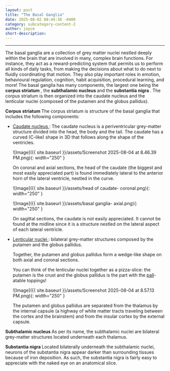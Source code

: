 ```yaml
---
layout: post
title: "The Basal Ganglia"
date: 2025-08-02 08:44:38 -0400
category: subcategory-content-2
author: joyce
short-description: 
---
```


-----
The basal ganglia are a collection of grey matter nuclei nestled deeply within the brain that are involved in many, complex brain functions. 
For instance, they act as a reward-predicting system that permits us to perform all kinds of daily tasks, from making the decisions about what to do next to fluidly coordinating that motion. 
They also play important roles in emotion, behavioural regulation, cognition, habit acquisition, procedural learning, and more!
The basal ganglia has many components, the largest one being the <b> corpus striatum </b>, the <b> subthalamic nucleus </b> and the <b> substantia nigra </b>. 
The corpus striatum is then organized into the caudate nucleus and the lenticular nuclei (composed of the putamen and the globus pallidus). 


<b>Corpus striatum </b>
The corpus striatum is structure of the basal ganglia that includes the following components:

- <u> Caudate nucleus </u>: The caudate nucleus is a periventricular grey-matter structure divided into the head, the body and the tail. The caudate has a curved (C-like) shape in 3D that follows along the shape of the ventricles. 

  ![Image]({{ site.baseurl }}/assets/Screenshot 2025-08-04 at 8.46.39 PM.png){: width="250" }

  On coronal and axial sections, the head of the caudate (the biggest and most easily appreciated part) is found immediately lateral to the anterior horn of the lateral ventricle, nestled in the curve. 

  ![Image]({{ site.baseurl }}/assets/head of caudate- coronal.png){: width="250" }

  ![Image]({{ site.baseurl }}/assets/basal ganglia- axial.png){: width="250" }

  On sagittal sections, the caudate is not easily appreciated. It cannot be found at the midline since it is a structure nestled on the lateral aspect of each lateral ventricle. 


- <u> Lenticular nuclei </u>: bilateral grey-matter structures composed by the putamen and the globus pallidus. 

  Together, the putamen and globus pallidus form a wedge-like shape on both axial and coronal sections.

  You can think of the lenticular nuclei together as a pizza-slice: the putamen is the crust and the globus pallidus is the part with the <u>pall</u>-atable toppings!

  ![Image]({{ site.baseurl }}/assets/Screenshot 2025-08-04 at 8.57.13 PM.png){: width="250" }

  The putamen and globus pallidus are separated from the thalamus by the internal capsule (a highway of white matter tracts traveling between the cortex and the brainstem) and from the insular cortex by the   external capsule.

<b> Subthalamic nucleus </b> 
As per its name, the subthalamic nuclei are bilateral grey-matter structures located underneath each thalamus. 

<b> Substantia nigra </b> 
Located bilaterally underneath the subthalamic nuclei, neurons of the substantia nigra appear darker than surrounding tissues because of iron deposition. 
As such, the substantia nigra is fairly easy to appreciate with the naked eye on an anatomical slice.

